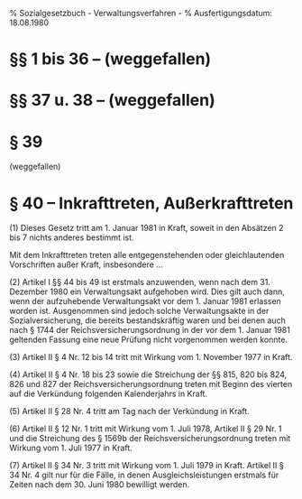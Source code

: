 % Sozialgesetzbuch - Verwaltungsverfahren -
% Ausfertigungsdatum: 18.08.1980
 
# §§ 1 bis 36 – (weggefallen)

# §§ 37 u. 38 – (weggefallen)

# § 39

(weggefallen)

# § 40 – Inkrafttreten, Außerkrafttreten

(1) Dieses Gesetz tritt am 1. Januar 1981 in Kraft, soweit in den Absätzen 2 bis 7 nichts anderes bestimmt ist.

Mit dem Inkrafttreten treten alle entgegenstehenden oder gleichlautenden Vorschriften außer Kraft, insbesondere ...

(2) Artikel I §§ 44 bis 49 ist erstmals anzuwenden, wenn nach dem 31. Dezember 1980 ein Verwaltungsakt aufgehoben wird. Dies gilt auch dann, wenn der aufzuhebende Verwaltungsakt vor dem 1. Januar 1981 erlassen worden ist. Ausgenommen sind jedoch solche Verwaltungsakte in der Sozialversicherung, die bereits bestandskräftig waren und bei denen auch nach § 1744 der Reichsversicherungsordnung in der vor dem 1. Januar 1981 geltenden Fassung eine neue Prüfung nicht vorgenommen werden konnte.

(3) Artikel II § 4 Nr. 12 bis 14 tritt mit Wirkung vom 1. November 1977 in Kraft.

(4) Artikel II § 4 Nr. 18 bis 23 sowie die Streichung der §§ 815, 820 bis 824, 826 und 827 der Reichsversicherungsordnung treten mit Beginn des vierten auf die Verkündung folgenden Kalenderjahrs in Kraft.

(5) Artikel II § 28 Nr. 4 tritt am Tag nach der Verkündung in Kraft.

(6) Artikel II § 12 Nr. 1 tritt mit Wirkung vom 1. Juli 1978, Artikel II § 29 Nr. 1 und die Streichung des § 1569b der Reichsversicherungsordnung treten mit Wirkung vom 1. Juli 1977 in Kraft.

(7) Artikel II § 34 Nr. 3 tritt mit Wirkung vom 1. Juli 1979 in Kraft. Artikel II § 34 Nr. 4 gilt nur für die Fälle, in denen Ausgleichsleistungen erstmals für Zeiten nach dem 30. Juni 1980 bewilligt werden.
